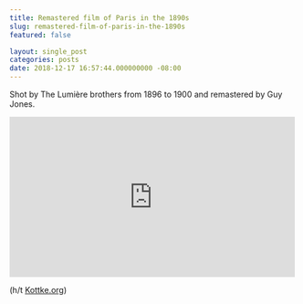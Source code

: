 ```yaml
---
title: Remastered film of Paris in the 1890s
slug: remastered-film-of-paris-in-the-1890s
featured: false

layout: single_post
categories: posts
date: 2018-12-17 16:57:44.000000000 -08:00
---
```


Shot by The Lumière brothers from 1896 to 1900 and remastered by Guy Jones.

<iframe loading="lazy" title="Late 1890s - A Trip Through Paris, France (speed corrected w/ added sound)" width="500" height="281" src="https://www.youtube.com/embed/NjDclfAFRB4?feature=oembed" frameborder="0" allow="accelerometer; autoplay; encrypted-media; gyroscope; picture-in-picture" allowfullscreen=""></iframe>

(h/t [Kottke.org](https://kottke.org/18/12/remastered-film-footage-of-1890s-paris))

